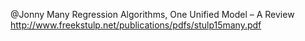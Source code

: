 @Jonny
Many Regression Algorithms, One Unified Model – A Review
http://www.freekstulp.net/publications/pdfs/stulp15many.pdf
